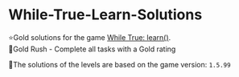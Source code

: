 # While-True-Learn-Solutions
⭐Gold solutions for the game [While True: learn()](https://store.steampowered.com/app/619150/while_True_learn/). <br>
🥇Gold Rush - Complete all tasks with a Gold rating 

🚩The solutions of the levels are based on the game version: `1.5.99`
